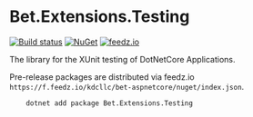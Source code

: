 # Bet.Extensions.Testing

[![Build status](https://ci.appveyor.com/api/projects/status/fo9rakj7s7uhs3ij?svg=true)](https://ci.appveyor.com/project/kdcllc/bet-aspnetcore)
[![NuGet](https://img.shields.io/nuget/v/Bet.Extensions.Testing.svg)](https://www.nuget.org/packages?q=Bet.Extensions.Testing)
[![feedz.io](https://img.shields.io/badge/endpoint.svg?url=https://f.feedz.io/kdcllc/bet-aspnetcore/shield/Bet.Extensions.Testing/latest)](https://f.feedz.io/kdcllc/bet-aspnetcore/packages/Bet.Extensions.Testing/latest/download)

The library for the XUnit testing of DotNetCore Applications.

Pre-release packages are distributed via feedz.io `https://f.feedz.io/kdcllc/bet-aspnetcore/nuget/index.json`.

```bash
    dotnet add package Bet.Extensions.Testing
```
